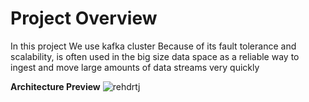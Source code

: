 # Project Overview
In this project We use kafka cluster Because of its fault tolerance and scalability, is often used in the big size data space as a reliable way to ingest and move large amounts of data streams very quickly

**Architecture Preview**
![rehdrtj](https://user-images.githubusercontent.com/77326619/205449912-3d3bb152-86c3-45bb-890e-5150af4dda58.png)

